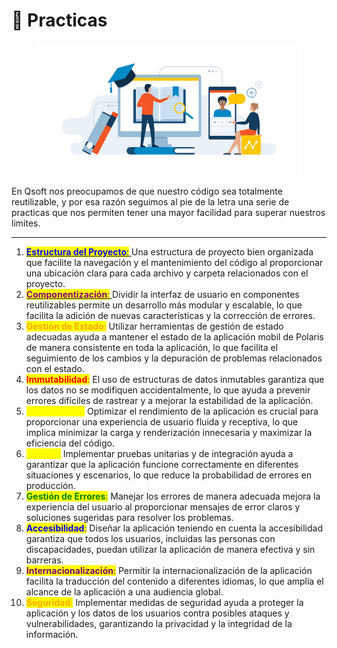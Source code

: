 # 📕 Practicas&#x20;

<figure><img src="../../../../../.gitbook/assets/Decalogo+Educación+en+Línea.jpg" alt=""><figcaption></figcaption></figure>

En Qsoft nos preocupamos de que nuestro código sea totalmente reutilizable, y por esa razón seguimos al pie de la letra una serie de practicas que nos permiten tener una mayor facilidad para superar nuestros limites.

***

1. [<mark style="color:blue;">**Estructura del Proyecto**</mark><mark style="color:blue;">:</mark> ](estructura-del-proyecto.md)Una estructura de proyecto bien organizada que facilite la navegación y el mantenimiento del código al proporcionar una ubicación clara para cada archivo y carpeta relacionados con el proyecto.
2. [<mark style="color:purple;">**Componentización**</mark><mark style="color:purple;">:</mark> ](componentizacion.md)Dividir la interfaz de usuario en componentes reutilizables permite un desarrollo más modular y escalable, lo que facilita la adición de nuevas características y la corrección de errores.
3. <mark style="color:orange;">**Gestión de Estado**</mark><mark style="color:orange;">:</mark> Utilizar herramientas de gestión de estado adecuadas ayuda a mantener el estado de la aplicación mobil de Polaris de manera consistente en toda la aplicación, lo que facilita el seguimiento de los cambios y la depuración de problemas relacionados con el estado.
4. <mark style="color:red;">**Immutabilidad**</mark><mark style="color:red;">:</mark> El uso de estructuras de datos inmutables garantiza que los datos no se modifiquen accidentalmente, lo que ayuda a prevenir errores difíciles de rastrear y a mejorar la estabilidad de la aplicación.
5. <mark style="color:yellow;">**Performance**</mark><mark style="color:yellow;">:</mark> Optimizar el rendimiento de la aplicación es crucial para proporcionar una experiencia de usuario fluida y receptiva, lo que implica minimizar la carga y renderización innecesaria y maximizar la eficiencia del código.
6. <mark style="color:yellow;">**Testing**</mark><mark style="color:yellow;">:</mark> Implementar pruebas unitarias y de integración ayuda a garantizar que la aplicación funcione correctamente en diferentes situaciones y escenarios, lo que reduce la probabilidad de errores en producción.
7. <mark style="color:green;">**Gestión de Errores**</mark><mark style="color:green;">:</mark> Manejar los errores de manera adecuada mejora la experiencia del usuario al proporcionar mensajes de error claros y soluciones sugeridas para resolver los problemas.
8. <mark style="color:blue;">**Accesibilidad**</mark><mark style="color:blue;">:</mark> Diseñar la aplicación teniendo en cuenta la accesibilidad garantiza que todos los usuarios, incluidas las personas con discapacidades, puedan utilizar la aplicación de manera efectiva y sin barreras.
9. <mark style="color:purple;">**Internacionalización**</mark><mark style="color:purple;">:</mark> Permitir la internacionalización de la aplicación facilita la traducción del contenido a diferentes idiomas, lo que amplía el alcance de la aplicación a una audiencia global.
10. <mark style="color:orange;">**Seguridad**</mark><mark style="color:orange;">:</mark> Implementar medidas de seguridad ayuda a proteger la aplicación y los datos de los usuarios contra posibles ataques y vulnerabilidades, garantizando la privacidad y la integridad de la información.
